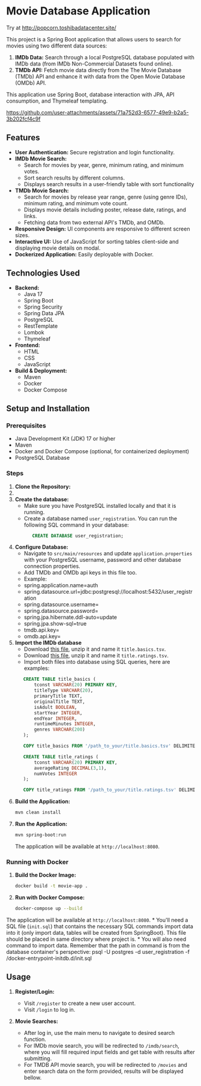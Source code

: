  # Movie Database Application
Try at http://popcorn.toshibadatacenter.site/

This project is a Spring Boot application that allows users to search for movies using two different data sources:

1.  **IMDb Data:** Search through a local PostgreSQL database populated with IMDb data (from IMDb Non-Commercial Datasets found online).
2.  **TMDb API:** Fetch movie data directly from the The Movie Database (TMDb) API and enhance it with data from the Open Movie Database (OMDb) API.

This application use Spring Boot, database interaction with JPA, API consumption, and Thymeleaf templating.


https://github.com/user-attachments/assets/71a752d3-6577-49e9-b2a5-3b202fcf4c9f





## Features

*   **User Authentication:** Secure registration and login functionality.
*   **IMDb Movie Search:**
    *   Search for movies by year, genre, minimum rating, and minimum votes.
    *   Sort search results by different columns.
    *   Displays search results in a user-friendly table with sort functionality
*   **TMDb Movie Search:**
    *   Search for movies by release year range, genre (using genre IDs), minimum rating, and minimum vote count.
    *   Displays movie details including poster, release date, ratings, and links.
    *  Fetching data from two external API's TMDb, and OMDb.
*   **Responsive Design:** UI components are responsive to different screen sizes.
*   **Interactive UI:**  Use of JavaScript for sorting tables client-side and displaying movie details on modal.
*   **Dockerized Application:** Easily deployable with Docker.

## Technologies Used

*   **Backend:**
    *   Java 17
    *   Spring Boot
    *   Spring Security
    *   Spring Data JPA
    *   PostgreSQL
    *   RestTemplate
    *   Lombok
    *   Thymeleaf
*   **Frontend:**
    *   HTML
    *   CSS
    *   JavaScript
*   **Build & Deployment:**
    *   Maven
    *   Docker
    *   Docker Compose

## Setup and Installation

### Prerequisites

*   Java Development Kit (JDK) 17 or higher
*   Maven
*   Docker and Docker Compose (optional, for containerized deployment)
*   PostgreSQL Database

### Steps

1.  **Clone the Repository:**
2.  
3.  **Create the database:**
    * Make sure you have PostgreSQL installed locally and that it is running.
     *  Create a database named `user_registration`. You can run the following SQL command in your database:
        ```sql
           CREATE DATABASE user_registration;
        ```
4.  **Configure Database:**
    *   Navigate to `src/main/resources` and update `application.properties` with your PostgreSQL username, password and other database connection properties.
    *  Add TMDb and OMDb api keys in this file too.
    *  Example:
    *  spring.application.name=auth
    *  spring.datasource.url=jdbc:postgresql://localhost:5432/user_registration
    *  spring.datasource.username=
    *  spring.datasource.password=
    *  spring.jpa.hibernate.ddl-auto=update
    *  spring.jpa.show-sql=true
    *  tmdb.api.key=
    *  omdb.api.key=
5.  **Import the IMDb database**
    * Download [this file](https://datasets.imdbws.com/title.basics.tsv.gz), unzip it and name it `title.basics.tsv`.
    * Download [this file](https://datasets.imdbws.com/title.ratings.tsv.gz), unzip it and name it `title.ratings.tsv`.
    *  Import both files into database using SQL queries, here are examples:
     ```sql
        CREATE TABLE title_basics (
            tconst VARCHAR(20) PRIMARY KEY,
            titleType VARCHAR(20),
            primaryTitle TEXT,
            originalTitle TEXT,
            isAdult BOOLEAN,
            startYear INTEGER,
            endYear INTEGER,
            runtimeMinutes INTEGER,
            genres VARCHAR(200)
        );

        COPY title_basics FROM '/path_to_your/title.basics.tsv' DELIMITER E'\t' CSV HEADER;

        CREATE TABLE title_ratings (
            tconst VARCHAR(20) PRIMARY KEY,
            averageRating DECIMAL(3,1),
            numVotes INTEGER
        );

        COPY title_ratings FROM '/path_to_your/title.ratings.tsv' DELIMITER E'\t' CSV HEADER;
     ```
6.  **Build the Application:**
    ```bash
    mvn clean install
    ```
7.  **Run the Application:**
    ```bash
    mvn spring-boot:run
    ```
    The application will be available at `http://localhost:8080`.

### Running with Docker

1.  **Build the Docker Image:**
    ```bash
    docker build -t movie-app .
    ```
2.  **Run with Docker Compose:**
    ```bash
    docker-compose up --build
    ```
   The application will be available at `http://localhost:8080`.
    * You'll need a SQL file (`init.sql`) that contains the necessary SQL commands import data into it (only import data, tables will be created from SpringBoot). This file should be placed in same directory where project is.
    *   You will also need command to import data. Remember that the path in command is from the database container's perspective:
                  psql -U postgres -d user_registration -f /docker-entrypoint-initdb.d/init.sql


## Usage

1.  **Register/Login:**
    *   Visit `/register` to create a new user account.
    *   Visit `/login` to log in.

2.  **Movie Searches:**

    *   After log in, use the main menu to navigate to desired search function.
    *   For IMDb movie search, you will be redirected to `/imdb/search`, where you will fill required input fields and get table with results after submitting.
    *   For TMDB API movie search, you will be redirected to `/movies` and enter search data on the form provided, results will be displayed bellow.
